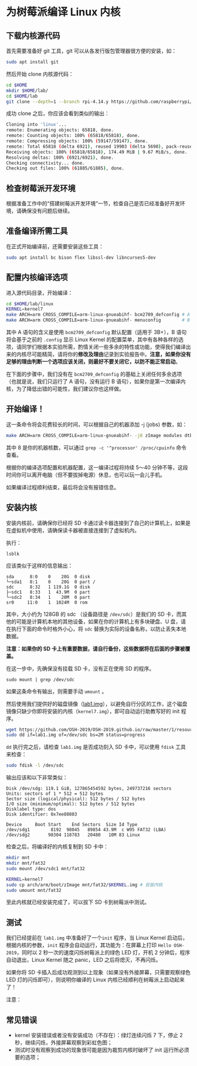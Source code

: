 # 为树莓派编译 Linux 内核

## 下载内核源代码

首先需要准备好 git 工具，git 可以从各发行版包管理器很方便的安装，如：

```bash
sudo apt install git
```

然后开始 clone 内核源代码：

```bash
cd $HOME
mkdir $HOME/lab/
cd $HOME/lab
git clone --depth=1 --branch rpi-4.14.y https://github.com/raspberrypi/linux
```

成功 clone 之后，你应该会看到类似的输出：

```bash
Cloning into 'linux'...
remote: Enumerating objects: 65818, done.
remote: Counting objects: 100% (65818/65818), done.
remote: Compressing objects: 100% (59147/59147), done.
remote: Total 65818 (delta 6921), reused 19903 (delta 5698), pack-reused 0
Receiving objects: 100% (65818/65818), 174.49 MiB | 9.67 MiB/s, done.
Resolving deltas: 100% (6921/6921), done.
Checking connectivity... done.
Checking out files: 100% (61885/61885), done.
```

## 检查树莓派开发环境

根据准备工作中的“搭建树莓派开发环境”一节，检查自己是否已经准备好开发环境，请确保没有问题后继续。

## 准备编译所需工具

在正式开始编译前，还需要安装这些工具：

```bash
sudo apt install bc bison flex libssl-dev libncurses5-dev
```

## 配置内核编译选项

进入源代码目录，开始编译：

```bash
cd $HOME/lab/linux
KERNEL=kernel7
make ARCH=arm CROSS_COMPILE=arm-linux-gnueabihf- bcm2709_defconfig # A
make ARCH=arm CROSS_COMPILE=arm-linux-gnueabihf- menuconfig        # B
```

其中 A 语句的含义是使用 `bcm2709_defconfig` 默认配置（适用于 3B+），B 语句将会基于之前的 `.config` 显示 Linux Kernel 的配置菜单，其中有各种各样的选项，请同学们根据本实验所需，酌情关闭一些多余的特性或功能，使得我们编译出来的内核尽可能精简，请将你的**修改及理由**记录到实验报告中。**注意，如果你没有足够的理由判断一个选项应该关闭，则最好不要关闭它，以防不能正常启动**。

在下面的步骤中，我们没有在 `bcm2709_defconfig` 的基础上关闭任何多余选项（也就是说，我们只运行了 A 语句，没有运行 B 语句），如果你是第一次编译内核，为了降低出错的可能性，我们建议你也这样做。

## 开始编译！

这一条命令将会花费较长的时间，可以根据自己的机器添加 -j (jobs) 参数，如：

```bash
make ARCH=arm CROSS_COMPILE=arm-linux-gnueabihf- -j8 zImage modules dtbs
```

其中 8 是你的机器核数，可以通过 `grep -c '^processor' /proc/cpuinfo` 命令查看。

根据你的编译选项配置和机器配置，这一编译过程将持续 5～40 分钟不等，这段时间你可以离开电脑（但不要拔掉电源）休息，也可以玩一会儿手机。

如果编译过程顺利结束，最后将会没有报错信息。

## 安装内核

安装内核前，请确保你已经将 SD 卡通过读卡器连接到了自己的计算机上，如果是在虚拟机中使用，请确保读卡器被直接连接到了虚拟机内。

执行：

```
lsblk
```

应该类似于这样的信息输出：

```
sda      8:0    0    20G  0 disk
└─sda1   8:1    0    20G  0 part /
sdc      8:32   1 119.1G  0 disk
├─sdc1   8:33   1  43.9M  0 part
└─sdc2   8:34   1    20M  0 part
sr0     11:0    1  1024M  0 rom
```

其中，大小约为 128GB 的 sdc （设备路径是 `/dev/sdc`）是我们的 SD 卡，而其他的可能是计算机本地的其他设备，如果在你的计算机上有多块硬盘、U 盘，请在执行下面的命令时格外小心，将 `sdc` 替换为实际的设备名称，以防止丢失本地数据。

**注意：如果你的 SD 卡上有重要数据，请自行备份，这些数据将在后面的步骤被覆盖。**

在这一步中，先确保没有挂载 SD 卡，没有正在使用 SD 的程序。

```
sudo mount | grep /dev/sdc
```

如果这条命令有输出，则需要手动 `umount` 。

然后使用我们提供好的磁盘镜像（[lab1.img](https://github.com/OSH-2019/OSH-2019.github.io/raw/master/1/resources/lab1.img)），以避免自行分区的工作，这个磁盘镜像只缺少你即将安装的内核（`kernel7.img`），即可自动运行助教写好的 init 程序。

```bash
wget https://github.com/OSH-2019/OSH-2019.github.io/raw/master/1/resources/lab1.img
sudo dd if=lab1.img of=/dev/sdc bs=2M status=progress
```

`dd` 执行完之后，请检查  `lab1.img`  是否成功刻入 SD 卡中，可以使用 `fdisk` 工具来检查：

```bash
sudo fdisk -l /dev/sdc
```

输出应该和以下非常类似：

```
Disk /dev/sdg: 119.1 GiB, 127865454592 bytes, 249737216 sectors
Units: sectors of 1 * 512 = 512 bytes
Sector size (logical/physical): 512 bytes / 512 bytes
I/O size (minimum/optimal): 512 bytes / 512 bytes
Disklabel type: dos
Disk identifier: 0x7ee80803

Device     Boot Start    End Sectors  Size Id Type
/dev/sdg1        8192  98045   89854 43.9M  c W95 FAT32 (LBA)
/dev/sdg2       98304 118783   20480   10M 83 Linux
```

检查之后，将编译好的内核复制到 SD 卡中：

```bash
mkdir mnt
mkdir mnt/fat32
sudo mount /dev/sdc1 mnt/fat32

KERNEL=kernel7
sudo cp arch/arm/boot/zImage mnt/fat32/$KERNEL.img # 安装内核
sudo umount mnt/fat32
```

至此内核就已经安装完成了，可以拔下 SD 卡到树莓派中测试。

## 测试

我们已经提前在 `lab1.img` 中准备好了一个`init` 程序，当 Linux Kernel 启动后，根据内核的参数，`init` 程序会自动运行，其功能为：在屏幕上打印 `Hello OSH-2019`，同时以 2 秒一次的速度闪烁树莓派上的绿色 LED 灯，开机 2 分钟后，程序自动退出，Linux Kernel 随之 panic，LED 之后将熄灭，不再闪烁。

如果你将 SD 卡插入后成功观测到以上现象（如果没有外接屏幕，只需要观察绿色 LED 灯的闪烁即可），则说明你编译的 Linux 内核已经顺利在树莓派上启动起来了！

注意：

## 常见错误

- kernel 安装错误或者没有安装成功（不存在）：绿灯连续闪烁 7 下，停止 2 秒，继续闪烁，外接屏幕观察到彩虹色图；
- 测试时没有观察到成功的现象很可能是因为裁剪内核时破坏了 init 运行所必须要的选项；
